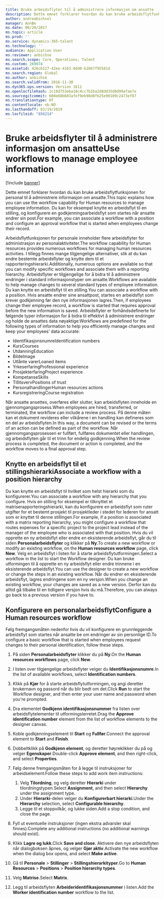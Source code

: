 ```yaml
---
title: Bruke arbeidsflyter til å administrere informasjon om ansatte
description: Dette emnet forklarer hvordan du kan bruke arbeidsflytfunksjonen for personal til å administrere informasjon om ansatte. Du kan for eksempel knytte en arbeidsflyt til en stilling, og konfigurere en godkjenningsarbeidsflyt som startes når ansatte endrer sin post.
author: andreabichsel
manager: AnnBe
ms.date: 06/20/2017
ms.topic: article
ms.prod: ''
ms.service: dynamics-365-talent
ms.technology: ''
audience: Application User
ms.reviewer: anbichse
ms.search.scope: Core, Operations, Talent
ms.custom: 269074
ms.assetid: 426c6127-42ee-4163-8dd0-b2867f95581d
ms.search.region: Global
ms.author: anbichse
ms.search.validFrom: 2016-11-30
ms.dyn365.ops.version: Version 1611
ms.openlocfilehash: 2c18d753eba18c4cc7b2ba2d8dd35d8d99afae7e
ms.sourcegitcommit: 608e68b603afef9eb98d8fb25e90109c2473ef87
ms.translationtype: HT
ms.contentlocale: nb-NO
ms.lasthandoff: 03/19/2019
ms.locfileid: "856214"
---
```

# <a name="use-workflows-to-manage-employee-information"></a><span data-ttu-id="c99b3-104">Bruke arbeidsflyter til å administrere informasjon om ansatte</span><span class="sxs-lookup"><span data-stu-id="c99b3-104">Use workflows to manage employee information</span></span>

[!include [banner](includes/banner.md)]

<span data-ttu-id="c99b3-105">Dette emnet forklarer hvordan du kan bruke arbeidsflytfunksjonen for personal til å administrere informasjon om ansatte.</span><span class="sxs-lookup"><span data-stu-id="c99b3-105">This topic explains how you can use the workflow capability for Human resources to manage employee information.</span></span> <span data-ttu-id="c99b3-106">Du kan for eksempel knytte en arbeidsflyt til en stilling, og konfigurere en godkjenningsarbeidsflyt som startes når ansatte endrer sin post.</span><span class="sxs-lookup"><span data-stu-id="c99b3-106">For example, you can associate a workflow with a position and configure an approval workflow that is started when employees change their record.</span></span>

<span data-ttu-id="c99b3-107">Arbeidsflytfunksjonen for personale inneholder flere arbeidsflyter for administrasjon av personalaktiviteter.</span><span class="sxs-lookup"><span data-stu-id="c99b3-107">The workflow capability for Human resources provides numerous workflows for managing human resources activities.</span></span> <span data-ttu-id="c99b3-108">I tillegg finnes mange tilgjengelige alternativer, slik at du kan endre bestemte arbeidsflyter og knytte dem til et rapporteringshierarki.</span><span class="sxs-lookup"><span data-stu-id="c99b3-108">Additionally, numerous options are available so that you can modify specific workflows and associate them with a reporting hierarchy.</span></span> <span data-ttu-id="c99b3-109">Arbeidsflyter er tilgjengelige for å bidra til å administrere endringer i standard informasjonstyper om ansatte.</span><span class="sxs-lookup"><span data-stu-id="c99b3-109">Workflows are available to help manage changes to several standard types of employee information.</span></span> <span data-ttu-id="c99b3-110">Du kan knytte en arbeidsflyt til en stilling.</span><span class="sxs-lookup"><span data-stu-id="c99b3-110">You can associate a workflow with a position.</span></span> <span data-ttu-id="c99b3-111">Hvis ansatte endrer sine ansattpost, startes en arbeidsflyt som krever godkjenning før den nye informasjonen lagres.</span><span class="sxs-lookup"><span data-stu-id="c99b3-111">Then, if employees change their employee record, a workflow is started that requires approval before the new information is saved.</span></span> <span data-ttu-id="c99b3-112">Arbeidsflyter er forhåndsdefinerte for følgende typer informasjon for å bidra til effektivt å administrere endringer og holde de ansattes data nøyaktige:</span><span class="sxs-lookup"><span data-stu-id="c99b3-112">Workflows are predefined for the following types of information to help you efficiently manage changes and keep your employees’ data accurate:</span></span>

-   <span data-ttu-id="c99b3-113">Identifikasjonsnumre</span><span class="sxs-lookup"><span data-stu-id="c99b3-113">Identification numbers</span></span>
-   <span data-ttu-id="c99b3-114">Kurs</span><span class="sxs-lookup"><span data-stu-id="c99b3-114">Courses</span></span>
-   <span data-ttu-id="c99b3-115">Utdanning</span><span class="sxs-lookup"><span data-stu-id="c99b3-115">Education</span></span>
-   <span data-ttu-id="c99b3-116">Bilde</span><span class="sxs-lookup"><span data-stu-id="c99b3-116">Image</span></span>
-   <span data-ttu-id="c99b3-117">Utlånte varer</span><span class="sxs-lookup"><span data-stu-id="c99b3-117">Loaned items</span></span>
-   <span data-ttu-id="c99b3-118">Yrkeserfaring</span><span class="sxs-lookup"><span data-stu-id="c99b3-118">Professional experience</span></span>
-   <span data-ttu-id="c99b3-119">Prosjekterfaring</span><span class="sxs-lookup"><span data-stu-id="c99b3-119">Project experience</span></span>
-   <span data-ttu-id="c99b3-120">Kompetanse</span><span class="sxs-lookup"><span data-stu-id="c99b3-120">Skills</span></span>
-   <span data-ttu-id="c99b3-121">Tillitsverv</span><span class="sxs-lookup"><span data-stu-id="c99b3-121">Positions of trust</span></span>
-   <span data-ttu-id="c99b3-122">Personalhandlinger</span><span class="sxs-lookup"><span data-stu-id="c99b3-122">Human resources actions</span></span>
-   <span data-ttu-id="c99b3-123">Kursregistrering</span><span class="sxs-lookup"><span data-stu-id="c99b3-123">Course registration</span></span>

<span data-ttu-id="c99b3-124">Når ansatte ansettes, overføres eller slutter, kan arbeidsflyten inneholde en gjennomgangsprosess.</span><span class="sxs-lookup"><span data-stu-id="c99b3-124">When employees are hired, transferred, or terminated, the workflow can include a review process.</span></span> <span data-ttu-id="c99b3-125">På denne måten kan et dokument revideres eller vilkårene i en handling kan defineres som en del av arbeidsflyten.</span><span class="sxs-lookup"><span data-stu-id="c99b3-125">In this way, a document can be revised or the terms of an action can be defined as part of the workflow.</span></span> <span data-ttu-id="c99b3-126">Når gjennomgangsprosessen er fullført, fullføres dokumentet eller handlingen, og arbeidsflyten går til et trinn for endelig godkjenning.</span><span class="sxs-lookup"><span data-stu-id="c99b3-126">When the review process is completed, the document or action is completed, and the workflow moves to a final approval step.</span></span>

## <a name="associate-a-workflow-with-a-position-hierarchy"></a><span data-ttu-id="c99b3-127">Knytte en arbeidsflyt til et stillingshierarki</span><span class="sxs-lookup"><span data-stu-id="c99b3-127">Associate a workflow with a position hierarchy</span></span>
<span data-ttu-id="c99b3-128">Du kan knytte en arbeidsflyt til hvilket som helst hierarki som du konfigurerer.</span><span class="sxs-lookup"><span data-stu-id="c99b3-128">You can associate a workflow with any hierarchy that you configure.</span></span> <span data-ttu-id="c99b3-129">Hvis en stilling for eksempel er tilknyttet et matriserapporteringshierarki, kan du konfigurere en arbeidsflyt som ruter utgifter for et bestemt prosjekt til prosjektleder i stedet for lederen for ansatt som er knyttet til denne stillingen.</span><span class="sxs-lookup"><span data-stu-id="c99b3-129">For example, if a position is associated with a matrix reporting hierarchy, you might configure a workflow that routes expenses for a specific project to the project lead instead of the manager of the employee who is associated with that position.</span></span> <span data-ttu-id="c99b3-130">Hvis du vil opprette en ny arbeidsflyt eller endre en eksisterende arbeidsflyt, går du til siden **Personalarbeidsflyter** og klikker på **Ny**.</span><span class="sxs-lookup"><span data-stu-id="c99b3-130">To create a new workflow or modify an existing workflow, on the **Human resources workflow** page, click **New**.</span></span> <span data-ttu-id="c99b3-131">Velg en arbeidsflyt i listen for å starte arbeidsflytutformingen.</span><span class="sxs-lookup"><span data-stu-id="c99b3-131">Select a workflow in the list to start the Workflow designer.</span></span> <span data-ttu-id="c99b3-132">Du kan bruke utformingen til å opprette en ny arbeidsflyt eller endre trinnene i en eksisterende arbeidsflyt.</span><span class="sxs-lookup"><span data-stu-id="c99b3-132">You can use the designer to create a new workflow or change the steps in an existing workflow.</span></span> <span data-ttu-id="c99b3-133">Når du endrer en eksisterende arbeidsflyt, lagres endringene som en ny versjon.</span><span class="sxs-lookup"><span data-stu-id="c99b3-133">When you change an existing workflow, your changes are saved as a new version.</span></span> <span data-ttu-id="c99b3-134">Derfor kan du alltid gå tilbake til en tidligere versjon hvis du må.</span><span class="sxs-lookup"><span data-stu-id="c99b3-134">Therefore, you can always go back to a previous version if you have to.</span></span>

## <a name="configure-a-human-resources-workflow"></a><span data-ttu-id="c99b3-135">Konfigurere en personalarbeidsflyt</span><span class="sxs-lookup"><span data-stu-id="c99b3-135">Configure a Human resources workflow</span></span>
<span data-ttu-id="c99b3-136">Følg fremgangsmåten nedenfor hvis du vil konfigurere en grunnleggende arbeidsflyt som startes når ansatte be om endringer av sin personlige ID.</span><span class="sxs-lookup"><span data-stu-id="c99b3-136">To configure a basic workflow that is started when employees request changes to their personal identification, follow these steps.</span></span>

1.  <span data-ttu-id="c99b3-137">På siden **Personalarbeidsflyter** klikker du på **Ny**.</span><span class="sxs-lookup"><span data-stu-id="c99b3-137">On the **Human resources workflows** page, click **New**.</span></span>
2.  <span data-ttu-id="c99b3-138">I listen over tilgjengelige arbeidsflyter velger du **Identifikasjonsnumre**.</span><span class="sxs-lookup"><span data-stu-id="c99b3-138">In the list of available workflows, select **Identification numbers**.</span></span>
3.  <span data-ttu-id="c99b3-139">Klikk på **Kjør** for å starte arbeidsflytutformingen, og angi deretter brukernavn og passord når du blir bedt om det.</span><span class="sxs-lookup"><span data-stu-id="c99b3-139">Click **Run** to start the Workflow designer, and then enter your user name and password when you're prompted.</span></span>
4.  <span data-ttu-id="c99b3-140">Dra elementet **Godkjenn identifikasjonsnummer** fra listen over arbeidsflytelementer til utformingslerretet.</span><span class="sxs-lookup"><span data-stu-id="c99b3-140">Drag the **Approve identification number** element from the list of workflow elements to the designer canvas.</span></span>
5.  <span data-ttu-id="c99b3-141">Koble godkjenningselement til **Start** og **Fullfør**.</span><span class="sxs-lookup"><span data-stu-id="c99b3-141">Connect the approval element to **Start** and **Finish**.</span></span>
6.  <span data-ttu-id="c99b3-142">Dobbeltklikk på **Godkjenn element**, og deretter høyreklikker du på og velger **Egenskaper**.</span><span class="sxs-lookup"><span data-stu-id="c99b3-142">Double-click **Approve element**, and then right-click, and select **Properties**.</span></span>
7.  <span data-ttu-id="c99b3-143">Følg denne fremgangsmåten for å legge til instruksjoner for arbeidselement:</span><span class="sxs-lookup"><span data-stu-id="c99b3-143">Follow these steps to add work item instructions:</span></span>
    1.  <span data-ttu-id="c99b3-144">Velg **Tilordning**, og velg deretter **Hierarki** under tilordningstypen.</span><span class="sxs-lookup"><span data-stu-id="c99b3-144">Select **Assignment**, and then select **Hierarchy** under the assignment type.</span></span>
    2.  <span data-ttu-id="c99b3-145">Under **Hierarki**-delen velger du **Konfigurerbart hierarki**.</span><span class="sxs-lookup"><span data-stu-id="c99b3-145">Under the **Hierarchy** selection, select **Configurable hierarchy**.</span></span>
    3.  <span data-ttu-id="c99b3-146">Legge til et stoppvilkår, og lukke siden.</span><span class="sxs-lookup"><span data-stu-id="c99b3-146">Add a stop condition, and close the page.</span></span>

8.  <span data-ttu-id="c99b3-147">Fyll ut eventuelle instruksjoner (ingen ekstra advarsler skal finnes).</span><span class="sxs-lookup"><span data-stu-id="c99b3-147">Complete any additional instructions (no additional warnings should exist).</span></span>
9.  <span data-ttu-id="c99b3-148">Klikk **Lagre og lukk**.</span><span class="sxs-lookup"><span data-stu-id="c99b3-148">Click **Save and close**.</span></span> <span data-ttu-id="c99b3-149">Aktivere den nye arbeidsflyten når dialogboksen åpnes, og velger **Gjør aktiv**.</span><span class="sxs-lookup"><span data-stu-id="c99b3-149">Activate the new workflow when the dialog box opens, and select **Make active**.</span></span>
10. <span data-ttu-id="c99b3-150">Gå til **Personale** &gt; **Stillinger** &gt; **Stillingshierarkityper**.</span><span class="sxs-lookup"><span data-stu-id="c99b3-150">Go to **Human Resources** &gt; **Positions** &gt; **Position hierarchy types**.</span></span>
11. <span data-ttu-id="c99b3-151">Velg **Matrise**.</span><span class="sxs-lookup"><span data-stu-id="c99b3-151">Select **Matrix**.</span></span>
12. <span data-ttu-id="c99b3-152">Legg til arbeidsflyten **Arbeideridentifikasjonsnummer** i listen.</span><span class="sxs-lookup"><span data-stu-id="c99b3-152">Add the **Worker identification number** workflow to the list.</span></span>




